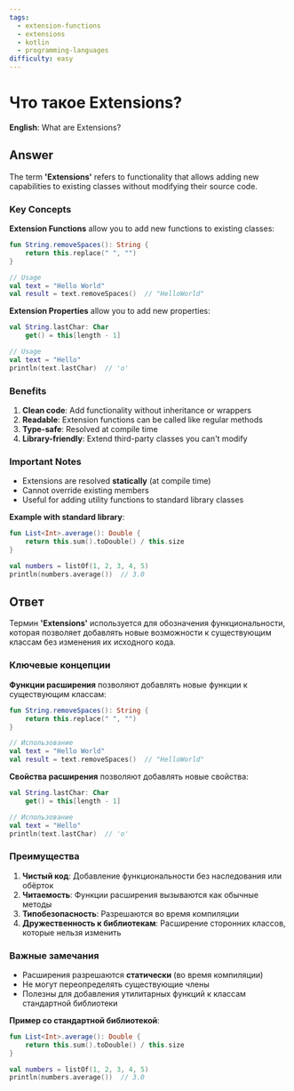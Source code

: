 ```yaml
---
tags:
  - extension-functions
  - extensions
  - kotlin
  - programming-languages
difficulty: easy
---
```


# Что такое Extensions?

**English**: What are Extensions?

## Answer

The term **'Extensions'** refers to functionality that allows adding new capabilities to existing classes without modifying their source code.

### Key Concepts

**Extension Functions** allow you to add new functions to existing classes:
```kotlin
fun String.removeSpaces(): String {
    return this.replace(" ", "")
}

// Usage
val text = "Hello World"
val result = text.removeSpaces()  // "HelloWorld"
```

**Extension Properties** allow you to add new properties:
```kotlin
val String.lastChar: Char
    get() = this[length - 1]

// Usage
val text = "Hello"
println(text.lastChar)  // 'o'
```

### Benefits

1. **Clean code**: Add functionality without inheritance or wrappers
2. **Readable**: Extension functions can be called like regular methods
3. **Type-safe**: Resolved at compile time
4. **Library-friendly**: Extend third-party classes you can't modify

### Important Notes

- Extensions are resolved **statically** (at compile time)
- Cannot override existing members
- Useful for adding utility functions to standard library classes

**Example with standard library**:
```kotlin
fun List<Int>.average(): Double {
    return this.sum().toDouble() / this.size
}

val numbers = listOf(1, 2, 3, 4, 5)
println(numbers.average())  // 3.0
```

## Ответ

Термин **'Extensions'** используется для обозначения функциональности, которая позволяет добавлять новые возможности к существующим классам без изменения их исходного кода.

### Ключевые концепции

**Функции расширения** позволяют добавлять новые функции к существующим классам:
```kotlin
fun String.removeSpaces(): String {
    return this.replace(" ", "")
}

// Использование
val text = "Hello World"
val result = text.removeSpaces()  // "HelloWorld"
```

**Свойства расширения** позволяют добавлять новые свойства:
```kotlin
val String.lastChar: Char
    get() = this[length - 1]

// Использование
val text = "Hello"
println(text.lastChar)  // 'o'
```

### Преимущества

1. **Чистый код**: Добавление функциональности без наследования или обёрток
2. **Читаемость**: Функции расширения вызываются как обычные методы
3. **Типобезопасность**: Разрешаются во время компиляции
4. **Дружественность к библиотекам**: Расширение сторонних классов, которые нельзя изменить

### Важные замечания

- Расширения разрешаются **статически** (во время компиляции)
- Не могут переопределять существующие члены
- Полезны для добавления утилитарных функций к классам стандартной библиотеки

**Пример со стандартной библиотекой**:
```kotlin
fun List<Int>.average(): Double {
    return this.sum().toDouble() / this.size
}

val numbers = listOf(1, 2, 3, 4, 5)
println(numbers.average())  // 3.0
```

